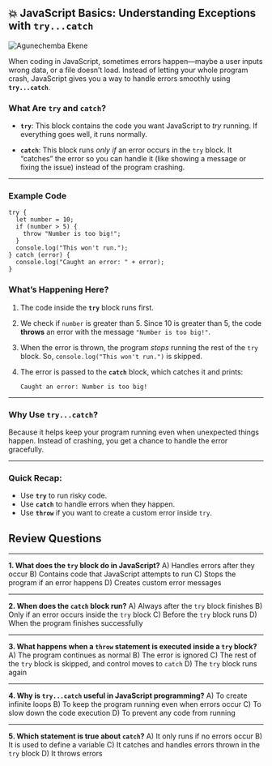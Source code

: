 ## 💥 JavaScript Basics: Understanding Exceptions with `try...catch`

![Agunechemba Ekene](https://agunechembaekene.wordpress.com/wp-content/uploads/2025/05/a_goal_keeper_catching_a_ball_in-e1747503403307.jpeg)

When coding in JavaScript, sometimes errors happen—maybe a user inputs wrong data, or a file doesn’t load. Instead of letting your whole program crash, JavaScript gives you a way to handle errors smoothly using **`try...catch`**.

### What Are `try` and `catch`?

* **`try`**: This block contains the code you want JavaScript to *try* running. If everything goes well, it runs normally.

* **`catch`**: This block runs *only if* an error occurs in the `try` block. It “catches” the error so you can handle it (like showing a message or fixing the issue) instead of the program crashing.

---

### Example Code

```
try {
  let number = 10;
  if (number > 5) {
    throw "Number is too big!";
  }
  console.log("This won't run.");
} catch (error) {
  console.log("Caught an error: " + error);
}
```

### What’s Happening Here?

1. The code inside the **`try`** block runs first.

2. We check if `number` is greater than 5. Since 10 is greater than 5, the code **throws** an error with the message `"Number is too big!"`.

3. When the error is thrown, the program *stops* running the rest of the `try` block. So, `console.log("This won't run.")` is skipped.

4. The error is passed to the **`catch`** block, which catches it and prints:

   ```
   Caught an error: Number is too big!
   ```

---

### Why Use `try...catch`?

Because it helps keep your program running even when unexpected things happen. Instead of crashing, you get a chance to handle the error gracefully.

---

### Quick Recap:

* Use **`try`** to run risky code.
* Use **`catch`** to handle errors when they happen.
* Use **`throw`** if you want to create a custom error inside `try`.

## Review Questions
---

**1. What does the `try` block do in JavaScript?**
A) Handles errors after they occur
B) Contains code that JavaScript attempts to run
C) Stops the program if an error happens
D) Creates custom error messages


---

**2. When does the `catch` block run?**
A) Always after the `try` block finishes
B) Only if an error occurs inside the `try` block
C) Before the `try` block runs
D) When the program finishes successfully

---

**3. What happens when a `throw` statement is executed inside a `try` block?**
A) The program continues as normal
B) The error is ignored
C) The rest of the `try` block is skipped, and control moves to `catch`
D) The `try` block runs again

---

**4. Why is `try...catch` useful in JavaScript programming?**
A) To create infinite loops
B) To keep the program running even when errors occur
C) To slow down the code execution
D) To prevent any code from running

---

**5. Which statement is true about `catch`?**
A) It only runs if no errors occur
B) It is used to define a variable
C) It catches and handles errors thrown in the `try` block
D) It throws errors
